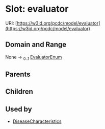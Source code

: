 
# Slot: evaluator




URI: [https://w3id.org/pcdc/model/evaluator](https://w3id.org/pcdc/model/evaluator)


## Domain and Range

None &#8594;  <sub>0..1</sub> [EvaluatorEnum](EvaluatorEnum.md)

## Parents


## Children


## Used by

 * [DiseaseCharacteristics](DiseaseCharacteristics.md)
